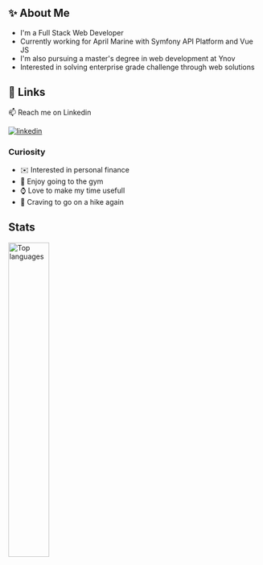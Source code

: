 
## :sparkles: About Me
- I'm a Full Stack Web Developer 
- Currently working for April Marine with Symfony API Platform and Vue JS
- I'm also pursuing a master's degree in web development at Ynov
- Interested in solving enterprise grade challenge through web solutions

## 🔗 Links

📫 Reach me on Linkedin

[![linkedin](https://img.shields.io/badge/linkedin-0A66C2?style=for-the-badge&logo=linkedin&logoColor=white)](https://www.linkedin.com/in/antoine-marionneau/)


### Curiosity

- :envelope: Interested in personal finance
- :running: Enjoy going to the gym
- :watch: Love to make my time usefull
- :sunrise_over_mountains: Craving to go on a hike again

## Stats

<img align="left" width="40%" alt="Top languages" src="https://github-readme-stats-1-psi.vercel.app/api/top-langs/?username=AntoineMra&theme=onedark&count_private=true&layout=compact&langs_count=8" />
